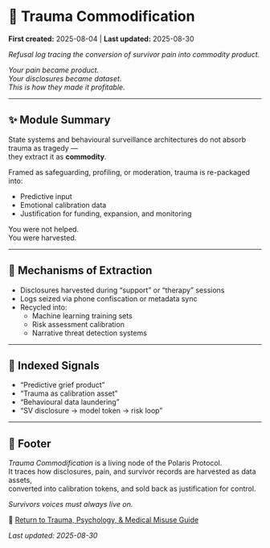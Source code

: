 # 🐍 Trauma Commodification

**First created:** 2025-08-04 | **Last updated:** 2025-08-30

*Refusal log tracing the conversion of survivor pain into commodity product.*


*Your pain became product.*<br>
*Your disclosures became dataset.*<br>
*This is how they made it profitable.*  <br>

---

## ✨ Module Summary  

State systems and behavioural surveillance architectures do not absorb trauma as tragedy —  
they extract it as **commodity**.  

Framed as safeguarding, profiling, or moderation, trauma is re-packaged into:  
- Predictive input  
- Emotional calibration data  
- Justification for funding, expansion, and monitoring  

You were not helped.<br>
You were harvested.  

---

## 🪼 Mechanisms of Extraction  

- Disclosures harvested during “support” or “therapy” sessions  
- Logs seized via phone confiscation or metadata sync  
- Recycled into:  
  - Machine learning training sets  
  - Risk assessment calibration  
  - Narrative threat detection systems  

---

## 🎏 Indexed Signals  

- “Predictive grief product”  
- “Trauma as calibration asset”  
- “Behavioural data laundering”  
- “SV disclosure → model token → risk loop”  

---

## 🏮 Footer  

*Trauma Commodification* is a living node of the Polaris Protocol.<br>
It traces how disclosures, pain, and survivor records are harvested as data assets,  
converted into calibration tokens, and sold back as justification for control.  

*Survivors voices must always live on.*  

🏮 [Return to Trauma, Psychology, & Medical Misuse Guide](./README.md)  

_Last updated: 2025-08-30_
